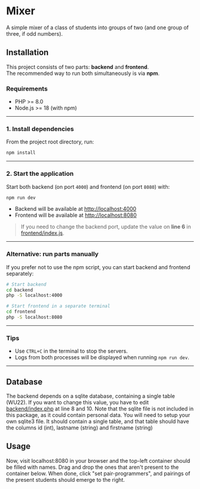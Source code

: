 # Mixer

A simple mixer of a class of students into groups of two (and one group of three, if odd numbers).

## Installation

This project consists of two parts: **backend** and **frontend**.  
The recommended way to run both simultaneously is via **npm**.

### Requirements

- PHP >= 8.0
- Node.js >= 18 (with npm)

---

### 1. Install dependencies

From the project root directory, run:

```bash
npm install
```

---

### 2\. Start the application

Start both backend (on port `4000`) and frontend (on port `8080`) with:

```bash
npm run dev
```

- Backend will be available at [http://localhost:4000](http://localhost:4000)
- Frontend will be available at [http://localhost:8080](http://localhost:8080)

> If you need to change the backend port, update the value on **line 6** in [frontend/index.js](frontend/index.js).

---

### Alternative: run parts manually

If you prefer not to use the npm script, you can start backend and frontend separately:

```bash
# Start backend
cd backend
php -S localhost:4000

# Start frontend in a separate terminal
cd frontend
php -S localhost:8080
```

---

### Tips

- Use `CTRL+C` in the terminal to stop the servers.
- Logs from both processes will be displayed when running `npm run dev`.

---

## Database

The backend depends on a sqlite database, containing a single table (WU22). If you want to change this value, you have to edit [backend/index.php](backend/index.php) at line 8 and 10. Note that the sqlite file is not included in this package, as it could contain personal data. You will need to setup your own sqlite3 file. It should contain a single table, and that table should have the columns id (int), lastname (string) and firstname (string)

## Usage

Now, visit localhost:8080 in your browser and the top-left container should be filled with names. Drag and drop the ones that aren't present to the container below. When done, click "set pair-programmers", and pairings of the present students should emerge to the right.
